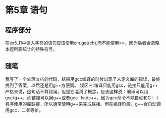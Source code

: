 # 第5章 语句

## 程序部分

在ex5_11中读入字符的语句应该使用cin.get(ch),而不能使用>>，因为后者会忽略本题所要统计的特殊符号。

## 随笔

我写了一个处理文档的代码，结果用gcc编译的时候出现了未定义库的错误，最终找到了答案，以后还是用g++方便啊。
误区三:编译只能用gcc，链接只能用g++
严格来说，这句话不算错误，但是它混淆了概念，应该这样说：编译可以用gcc/g++，而链接可以用g++或者gcc -lstdc++。因为gcc命令不能自动和C＋＋程序使用的库联接，所以通常使用g++来完成联接。但在编译阶段，g++会自动调用gcc，二者等价。